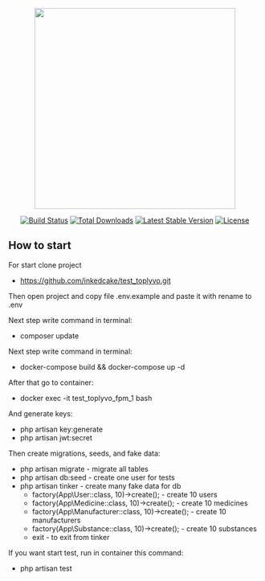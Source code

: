 <p align="center"><a href="https://laravel.com" target="_blank"><img src="https://raw.githubusercontent.com/laravel/art/master/logo-lockup/5%20SVG/2%20CMYK/1%20Full%20Color/laravel-logolockup-cmyk-red.svg" width="400"></a></p>

<p align="center">
<a href="https://travis-ci.org/laravel/framework"><img src="https://travis-ci.org/laravel/framework.svg" alt="Build Status"></a>
<a href="https://packagist.org/packages/laravel/framework"><img src="https://poser.pugx.org/laravel/framework/d/total.svg" alt="Total Downloads"></a>
<a href="https://packagist.org/packages/laravel/framework"><img src="https://poser.pugx.org/laravel/framework/v/stable.svg" alt="Latest Stable Version"></a>
<a href="https://packagist.org/packages/laravel/framework"><img src="https://poser.pugx.org/laravel/framework/license.svg" alt="License"></a>
</p>

## How to start

For start clone project
- https://github.com/inkedcake/test_toplyvo.git

Then open project and copy file .env.example and paste it with rename to .env

Next step write command in terminal:
 - composer update

Next step write command in terminal:
 - docker-compose build && docker-compose up -d
 
After that go to container:
- docker exec -it test_toplyvo_fpm_1 bash

And generate keys:
 - php artisan key:generate
 - php artisan jwt:secret

Then create migrations, seeds, and fake data:

 - php artisan migrate - migrate all tables
 - php artisan db:seed - create one user for tests
 - php artisan tinker - create many fake data for db
    - factory(App\User::class, 10)->create(); - create 10 users
    - factory(App\Medicine::class, 10)->create();  - create 10 medicines
    - factory(App\Manufacturer::class, 10)->create();  - create 10 manufacturers
    - factory(App\Substance::class, 10)->create();  - create 10 substances
    - exit - to exit from tinker
  
  If you want start test, run in container this command:
   - php artisan test

